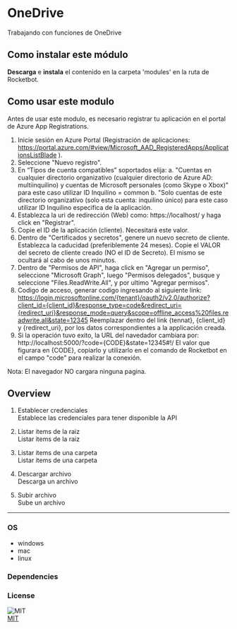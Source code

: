 



# OneDrive
  
Trabajando con funciones de OneDrive
 
## Como instalar este módulo
  
__Descarga__ e __instala__ el contenido en la carpeta 'modules' en la ruta de Rocketbot.  

## Como usar este modulo

Antes de usar este modulo, es necesario registrar tu aplicación en el portal de Azure App Registrations. 

1. Inicie sesión en Azure Portal (Registración de aplicaciones: https://portal.azure.com/#view/Microsoft_AAD_RegisteredApps/ApplicationsListBlade ).
2. Seleccione "Nuevo registro".
3. En “Tipos de cuenta compatibles” soportados elija:
    a. "Cuentas en cualquier directorio organizativo (cualquier directorio de Azure AD: multiinquilino) y cuentas de Microsoft personales (como Skype o Xbox)" para este caso utilizar  ID Inquilino = common
    b. "Solo cuentas de este directorio organizativo (solo esta cuenta: inquilino único) para este caso utilizar ID Inquilino especifica de la aplicación.
4. Establezca la uri de redirección (Web) como: https://localhost/ y haga click en "Registrar".
5. Copie el ID de la aplicación (cliente). Necesitará este valor.
6. Dentro de "Certificados y secretos", genere un nuevo secreto de cliente. Establezca la caducidad (preferiblemente 24 meses). Copie el VALOR del secreto de cliente creado (NO el ID de Secreto). El mismo se ocultará al cabo de unos minutos.
7. Dentro de "Permisos de API", haga click en "Agregar un permiso", seleccione "Microsoft Graph", luego "Permisos delegados", busque y seleccione "Files.ReadWrite.All", y por ultimo "Agregar permisos".
8. Codigo de acceso, generar codigo ingresando al siguiente link:
https://login.microsoftonline.com/{tenant}/oauth2/v2.0/authorize?client_id={client_id}&response_type=code&redirect_uri={redirect_uri}&response_mode=query&scope=offline_access%20files.readwrite.all&state=12345
Reemplazar dentro del link {tennat}, {client_id} y {redirect_uri}, por los datos correspondientes a la applicación creada.
9. Si la operación tuvo exito, la URL del navedador cambiara por: http://localhost:5000/?code={CODE}&state=12345#!/ 
El valor que figurara en {CODE}, copiarlo y utilizarlo en el comando de Rocketbot en el campo "code" para realizar la conexión.

Nota: El navegador NO cargara ninguna pagina.

## Overview

1. Establecer credenciales  
Establece las credenciales para tener disponible la API

2. Listar items de la raiz  
Listar items de la raiz

3. Listar items de una carpeta  
Listar items de una carpeta

4. Descargar archivo  
Descarga un archivo

5. Subir archivo  
Sube un archivo  


----
### OS

- windows
- mac
- linux

### Dependencies

### License
  
![MIT](https://camo.githubusercontent.com/107590fac8cbd65071396bb4d04040f76cde5bde/687474703a2f2f696d672e736869656c64732e696f2f3a6c6963656e73652d6d69742d626c75652e7376673f7374796c653d666c61742d737175617265)  
[MIT](http://opensource.org/licenses/mit-license.ph)